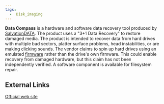 ```yaml
---
tags:
  -  Disk_imaging
---
```

**Data Compass** is a hardware and software data recovery tool produced
by [SalvationDATA](salvationdata.md). The product uses a "3+1
Data Recovery" to restore damaged media. The product is intended to
recover data from hard drives with multiple bad sectors, platter surface
problems, head instabilities, or are making clicking sounds. The vendor
claims to spin up hard drives using an emulated
[firmware](firmware.md) rather than the drive's own firmware.
This could enable recovery from damaged hardware, but this claim has not
been independently verified. A software component is available for
filesystem repair.

## External Links

[Official web site](http://www.salvationdata.com)


